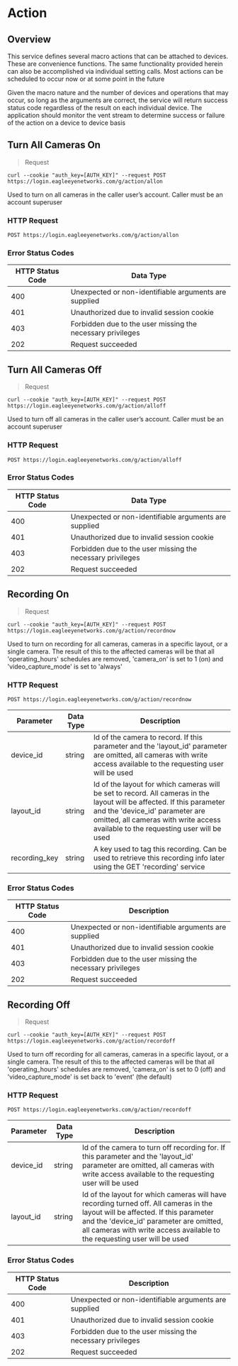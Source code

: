 # Action

<!--===================================================================-->
## Overview
<!--===================================================================-->

This service defines several macro actions that can be attached to devices. These are convenience functions. The same functionality provided herein can also be accomplished via individual setting calls. Most actions can be scheduled to occur now or at some point in the future

Given the macro nature and the number of devices and operations that may occur, so long as the arguments are correct, the service will return success status code regardless of the result on each individual device. The application should monitor the vent stream to determine success or failure of the action on a device to device basis

<!--===================================================================-->
## Turn All Cameras On
<!--===================================================================-->

> Request

```shell
curl --cookie "auth_key=[AUTH_KEY]" --request POST https://login.eagleeyenetworks.com/g/action/allon
```

Used to turn on all cameras in the caller user’s account. Caller must be an account superuser

### HTTP Request

`POST https://login.eagleeyenetworks.com/g/action/allon`

### Error Status Codes

HTTP Status Code | Data Type
---------------- | ---------
400	| Unexpected or non-identifiable arguments are supplied
401	| Unauthorized due to invalid session cookie
403	| Forbidden due to the user missing the necessary privileges
202	| Request succeeded

<!--===================================================================-->
## Turn All Cameras Off
<!--===================================================================-->

> Request

```shell
curl --cookie "auth_key=[AUTH_KEY]" --request POST https://login.eagleeyenetworks.com/g/action/alloff
```

Used to turn off all cameras in the caller user’s account. Caller must be an account superuser

### HTTP Request

`POST https://login.eagleeyenetworks.com/g/action/alloff`

### Error Status Codes

HTTP Status Code | Data Type
---------------- | ---------
400	| Unexpected or non-identifiable arguments are supplied
401	| Unauthorized due to invalid session cookie
403	| Forbidden due to the user missing the necessary privileges
202	| Request succeeded

<!--===================================================================-->
## Recording On
<!--===================================================================-->

> Request

```shell
curl --cookie "auth_key=[AUTH_KEY]" --request POST https://login.eagleeyenetworks.com/g/action/recordnow
```

Used to turn on recording for all cameras, cameras in a specific layout, or a single camera. The result of this to the affected cameras will be that all 'operating_hours' schedules are removed, 'camera_on' is set to 1 (on) and 'video_capture_mode' is set to 'always'

### HTTP Request

`POST https://login.eagleeyenetworks.com/g/action/recordnow`

Parameter     | Data Type | Description
---------     | --------- | -----------
device_id     | string    | Id of the camera to record. If this parameter and the 'layout_id' parameter are omitted, all cameras with write access available to the requesting user will be used
layout_id     | string    | Id of the layout for which cameras will be set to record. All cameras in the layout will be affected. If this parameter and the 'device_id' parameter are omitted, all cameras with write access available to the requesting user will be used
recording_key | string    | A key used to tag this recording. Can be used to retrieve this recording info later using the GET 'recording' service

### Error Status Codes

HTTP Status Code | Description
---------------- | -----------
400	| Unexpected or non-identifiable arguments are supplied
401	| Unauthorized due to invalid session cookie
403	| Forbidden due to the user missing the necessary privileges
202	| Request succeeded

<!--===================================================================-->
## Recording Off
<!--===================================================================-->

> Request

```shell
curl --cookie "auth_key=[AUTH_KEY]" --request POST https://login.eagleeyenetworks.com/g/action/recordoff
```

Used to turn off recording for all cameras, cameras in a specific layout, or a single camera. The result of this to the affected cameras will be that all 'operating_hours' schedules are removed, 'camera_on' is set to 0 (off) and 'video_capture_mode' is set back to 'event' (the default)

### HTTP Request

`POST https://login.eagleeyenetworks.com/g/action/recordoff`

Parameter | Data Type | Description
--------- | --------- | -----------
device_id | string    | Id of the camera to turn off recording for. If this parameter and the 'layout_id' parameter are omitted, all cameras with write access available to the requesting user will be used
layout_id | string    | Id of the layout for which cameras will have recording turned off. All cameras in the layout will be affected. If this parameter and the 'device_id' parameter are omitted, all cameras with write access available to the requesting user will be used

### Error Status Codes

HTTP Status Code | Description
---------------- | -----------
400	| Unexpected or non-identifiable arguments are supplied
401	| Unauthorized due to invalid session cookie
403	| Forbidden due to the user missing the necessary privileges
202	| Request succeeded
